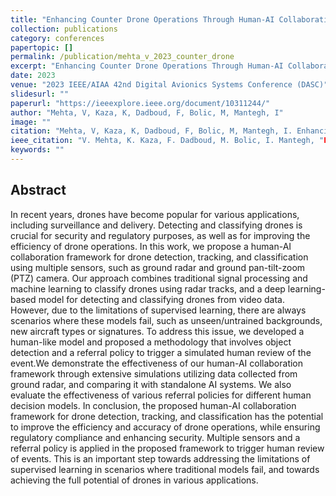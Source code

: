 ```yaml
---
title: "Enhancing Counter Drone Operations Through Human-AI Collaboration: A Hierarchical Decision-Making Framework"
collection: publications
category: conferences
papertopic: []
permalink: /publication/mehta_v_2023_counter_drone
excerpt: "Enhancing Counter Drone Operations Through Human-AI Collaboration: A Hierarchical Decision-Making Framework published in 2023 IEEE/AIAA 42nd Digital Avionics Systems Conference (DASC)."
date: 2023
venue: "2023 IEEE/AIAA 42nd Digital Avionics Systems Conference (DASC)"
slidesurl: ""
paperurl: "https://ieeexplore.ieee.org/document/10311244/"
author: "Mehta, V, Kaza, K, Dadboud, F, Bolic, M, Mantegh, I"
image: ""
citation: "Mehta, V, Kaza, K, Dadboud, F, Bolic, M, Mantegh, I. Enhancing Counter Drone Operations Through Human-AI Collaboration: A Hierarchical Decision-Making Framework. 2023 IEEE/AIAA 42nd Digital Avionics Systems Conference (DASC), 2023."
ieee_citation: "V. Mehta, K. Kaza, F. Dadboud, M. Bolic, I. Mantegh, "Enhancing Counter Drone Operations Through Human-AI Collaboration: A Hierarchical Decision-Making Framework," 2023 IEEE/AIAA 42nd Digital Avionics Systems Conference (DASC), pp. 1--7, 2023."
keywords: ""
---
```


## Abstract

In recent years, drones have become popular for various applications, including surveillance and delivery. Detecting and classifying drones is crucial for security and regulatory purposes, as well as for improving the efficiency of drone operations. In this work, we propose a human-AI collaboration framework for drone detection, tracking, and classification using multiple sensors, such as ground radar and ground pan-tilt-zoom (PTZ) camera. Our approach combines traditional signal processing and machine learning to classify drones using radar tracks, and a deep learning-based model for detecting and classifying drones from video data. However, due to the limitations of supervised learning, there are always scenarios where these models fail, such as unseen/untrained backgrounds, new aircraft types or signatures. To address this issue, we developed a human-like model and proposed a methodology that involves object detection and a referral policy to trigger a simulated human review of the event.We demonstrate the effectiveness of our human-AI collaboration framework through extensive simulations utilizing data collected from ground radar, and comparing it with standalone AI systems. We also evaluate the effectiveness of various referral policies for different human decision models. In conclusion, the proposed human-AI collaboration framework for drone detection, tracking, and classification has the potential to improve the efficiency and accuracy of drone operations, while ensuring regulatory compliance and enhancing security. Multiple sensors and a referral policy is applied in the proposed framework to trigger human review of events. This is an important step towards addressing the limitations of supervised learning in scenarios where traditional models fail, and towards achieving the full potential of drones in various applications.
